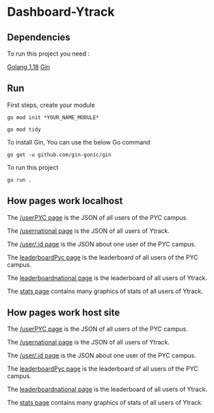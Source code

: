 # Dashboard-Ytrack

## Dependencies

To run this project you need :

[Golang 1.18](https://go.dev/dl/)
[Gin](https://pkg.go.dev/github.com/gin-gonic/gin#readme-quick-start)

## Run  
First steps, create your module
```
go mod init *YOUR_NAME_MODULE*
```
```
go mod tidy
```
To install Gin, You can use the below Go command
```
go get -u github.com/gin-gonic/gin
```
To run this project
```
go run .
```

## How pages work localhost

The [/userPYC page](http://localhost:8080/userPYC) is the JSON of all users of the PYC campus.

The [/usernational page](http://localhost:8080/usernational) is the JSON of all users of Ytrack.

The [/user/:id page](http://localhost:8080/user/567) is the JSON about one user of the PYC campus.

The [leaderboardPyc page](http://localhost:8080/leaderboard) is the leaderboard of all users of the PYC campus.

The [leaderboardnational page](http://localhost:8080/leaderboardnational) is the leaderboard of all users of Ytrack.

The [stats page](http://localhost:8080/graphique) contains many graphics of stats of all users of Ytrack.

## How pages work host site

The [/userPYC page](https://dashboard-ytrack.onrender.com/userPYC) is the JSON of all users of the PYC campus.

The [/usernational page](https://dashboard-ytrack.onrender.com/usernational) is the JSON of all users of Ytrack.

The [/user/:id page](https://dashboard-ytrack.onrender.com/user/567) is the JSON about one user of the PYC campus.

The [leaderboardPyc page](https://dashboard-ytrack.onrender.com/leaderboard) is the leaderboard of all users of the PYC campus.

The [leaderboardnational page](https://dashboard-ytrack.onrender.com/leaderboardnational) is the leaderboard of all users of Ytrack.

The [stats page](https://dashboard-ytrack.onrender.com/graphique) contains many graphics of stats of all users of Ytrack.
